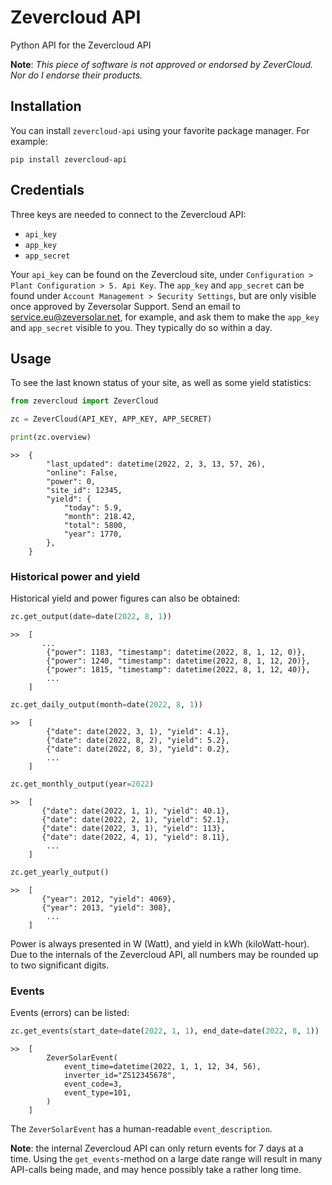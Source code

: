 # Zevercloud API

Python API for the Zevercloud API

**Note**: _This piece of software is not approved or endorsed by ZeverCloud. Nor do I endorse their products._

## Installation

You can install `zevercloud-api` using your favorite package manager. For example:

```shell
pip install zevercloud-api
```

## Credentials

Three keys are needed to connect to the Zevercloud API:
- `api_key`
- `app_key`
- `app_secret`

Your `api_key` can be found on the Zevercloud site, under `Configuration > Plant Configuration > 5. Api Key`.
The `app_key` and `app_secret` can be found under `Account Management > Security Settings`, but are only 
visible once approved by Zeversolar Support. Send an email to service.eu@zeversolar.net, for example, and
ask them to make the `app_key` and `app_secret` visible to you. They typically do so within a day.

## Usage

To see the last known status of your site, as well as some yield statistics:
```python
from zevercloud import ZeverCloud

zc = ZeverCloud(API_KEY, APP_KEY, APP_SECRET)

print(zc.overview)
```
```shell
>>  {
        "last_updated": datetime(2022, 2, 3, 13, 57, 26),
        "online": False,
        "power": 0,
        "site_id": 12345,
        "yield": {
            "today": 5.9,
            "month": 218.42,
            "total": 5800,
            "year": 1770,
        },
    }
```

### Historical power and yield

Historical yield and power figures can also be obtained:
```python
zc.get_output(date=date(2022, 8, 1))
```
```shell
>>  [
       ...
        {"power": 1183, "timestamp": datetime(2022, 8, 1, 12, 0)},
        {"power": 1240, "timestamp": datetime(2022, 8, 1, 12, 20)},
        {"power": 1815, "timestamp": datetime(2022, 8, 1, 12, 40)},
        ...
    ]
```

```python
zc.get_daily_output(month=date(2022, 8, 1))
```
```shell
>>  [
        {"date": date(2022, 3, 1), "yield": 4.1},
        {"date": date(2022, 8, 2), "yield": 5.2},
        {"date": date(2022, 8, 3), "yield": 0.2},
        ...
    ]
```

```python
zc.get_monthly_output(year=2022)
```
```shell
>>  [
       {"date": date(2022, 1, 1), "yield": 40.1},
       {"date": date(2022, 2, 1), "yield": 52.1},
       {"date": date(2022, 3, 1), "yield": 113},
       {"date": date(2022, 4, 1), "yield": 8.11},
        ...
    ]
```

```python
zc.get_yearly_output()
```
```shell
>>  [
       {"year": 2012, "yield": 4069},
       {"year": 2013, "yield": 308},
        ...
    ]
```


Power is always presented in W (Watt), and yield in kWh (kiloWatt-hour). Due to the
internals of the Zevercloud API, all numbers may be rounded up to two significant digits.

### Events

Events (errors) can be listed:
```python
zc.get_events(start_date=date(2022, 1, 1), end_date=date(2022, 8, 1))
```
```shell
>>  [
        ZeverSolarEvent(
            event_time=datetime(2022, 1, 1, 12, 34, 56), 
            inverter_id="ZS12345678", 
            event_code=3, 
            event_type=101,
        )
    ]
```

The `ZeverSolarEvent` has a human-readable `event_description`.

**Note**: the internal Zevercloud API can only return events for 7 days at a time. Using
the `get_events`-method on a large date range will result in many API-calls being made,
and may hence possibly take a rather long time.
